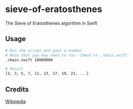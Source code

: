 # sieve-of-eratosthenes
The Sieve of Eratosthenes algorithm in Swift


## Usage

```bash
# Run the script and pass a number. 
# Note that you may need to run 'chmod +x ./main.swift'
./main.swift 10000000

# Result
[2, 3, 5, 7, 11, 13, 17, 19, 23, ...]
```

## Credits

[Wikipedia](https://en.wikipedia.org/wiki/Primality_test)